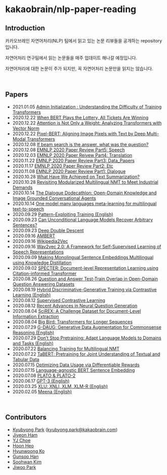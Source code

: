 # kakaobrain/nlp-paper-reading

## Introduction

카카오브레인 자연어처리(NLP) 팀에서 읽고 있는 논문 리뷰들을 공개하는 repository 입니다.

자연어처리 연구팀에서 읽는 논문들을 매주 업데이트 해나갈 예정입니다.

자연어처리에 대한 논문이 주가 되지만, 꼭 자연어처리 논문만을 읽지는 않습니다.

<br>

## Papers
- 2021.01.05 [Admin Initialization : Understanding the Difficulty of Training Transformers](https://github.com/kakaobrain/nlp-paper-reading/blob/master/notes/Admin.md)
- 2020.12.22 [When BERT Plays the Lottery, All Tickets Are Winning](https://github.com/kakaobrain/nlp-paper-reading/blob/master/notes/when_bert_plays_the_lottery_all_tickets_are_winning.md)
- 2020.12.22 [Attention is Not Only a Weight: Analyzing Transformers with Vector Norm](https://github.com/kakaobrain/nlp-paper-reading/blob/master/notes/attention_is_not_only_a_weight.md)
- 2020.12.22 [Pixel-BERT: Aligning Image Pixels with Text by Deep Multi-Modal Transformers](https://github.com/kakaobrain/nlp-paper-reading/blob/master/notes/pixel-bert.md)
- 2020.12.08 [If beam search is the answer, what was the question?](https://github.com/kakaobrain/nlp-paper-reading/blob/master/notes/beam_search.md)
- 2020.12.08 [EMNLP 2020 Paper Review Part5: Speech](https://github.com/kakaobrain/nlp-paper-reading/blob/master/notes/EMNLP_Part5.md)
- 2020.12.03 [EMNLP 2020 Paper Reivew Part4: Translation](https://github.com/kakaobrain/nlp-paper-reading/blob/master/notes/Translation_with_EMNLP2020.md)
- 2020.11.22 [EMNLP 2020 Paper Review Part3: Data_Papers](https://github.com/kakaobrain/nlp-paper-reading/blob/master/notes/data_papers.md)
- 2020.11.17 [EMNLP 2020 Paper Review Part2: Etc](https://github.com/kakaobrain/nlp-paper-reading/blob/master/notes/EMNLP_Paper_Review_2.pdf)
- 2020.11.08 [EMNLP 2020 Paper Review Part1: Dialogue](https://github.com/kakaobrain/nlp-paper-reading/blob/master/notes/EMNLP2020_Part1.md)
- 2020.10.28 [What Have We Achieved on Text Summarization?](https://github.com/kakaobrain/nlp-paper-reading/blob/master/notes/summarization_achievement.md)
- 2020.10.28 [Revisiting Modularized Multilingual NMT to Meet Industrial Demands](https://github.com/kakaobrain/nlp-paper-reading/blob/master/notes/Revisiting_Modularized_Multilingual_NMT_to_Meet_Industrial_Demands.md)
- 2020.10.14 [The Dialogue Dodecathlon: Open-Domain Knowledge and Image Grounded Conversational Agents](https://github.com/kakaobrain/nlp-paper-reading/blob/master/notes/The_Dialogue_Decathlon.md#the-dialogue-dodecathlon-open-domain-knowledge-and-image-grounded-conversational-agents)
- 2020.10.14 [One model many languages meta-learning for multilingual text-to-speech](https://github.com/kakaobrain/nlp-paper-reading/blob/master/notes/One-Model-Many-Languages.md)
- 2020.09.29 [Pattern-Exploiting Training (English)](notes/PET.md)
- 2020.09.23 [Can Unconditional Language Models Recover Arbitrary Sentences?](notes/can_unconditional_language_models_recover_arbitrary_sentences.md)
- 2020.09.23 [Deep Double Descent](notes/Deep_Double_Descent.md)  
- 2020.09.16 [AMBERT](notes/AMBERT.md)  
- 2020.09.16 [Wikipedia2Vec](notes/Wikipedia2Vec.md)  
- 2020.09.16 [Wav2vec 2.0: A Framework for Self-Supervised Learning of Speech Representations](https://github.com/kakaobrain/nlp-paper-reading/blob/master/notes/wav2vec%202.0.md)
- 2020.09.09 [Making Monolingual Sentence Embeddings Multilingual using Knowledge Distillation](notes/making_monolingual_sentence_embeddings_multilingual_using_knowledge_distillation.md)
- 2020.09.02 [SPECTER: Document-level Representation Learning using Citation-informed Transformer](notes/SPECTER.md)
- 2020.08.26 [Question and Answer Test-Train Overlap in Open-Domain Question Answering Datasets](notes/Question_and_Answer_Overlap.md)
- 2020.08.19 [Hybrid Discriminative-Generative Training via Contrastive Learning (English)](notes/HDGE.md)
- 2020.08.12 [Supervised Contrastive Learning](notes/Supervised_Contrastive_Learning.md)
- 2020.08.12 [Recent Advances in Neural Question Generation](notes/QG_Survey.md)
- 2020.08.04 [SciREX: A Challenge Dataset for Document-Level Information Extraction](notes/SciREX.md)
- 2020.08.04 [Big Bird: Transformers for Longer Sequences](notes/Big_Bird.md)
- 2020.07.29 [G-DAUG: Generative Data Augmentation for Commonsense Reasoning (English)](notes/G-DAUG.md)
- 2020.07.29 [Don’t Stop Pretraining: Adapt Language Models to Domains and Tasks (English)](notes/Dont_Stop_Pretraining.md)
- 2020.07.22 [Balancing Training for Multilingual NMT](notes/Balancing_Training_for_Multilingual_NMT.md)
- 2020.07.22 [TaBERT: Pretraining for Joint Understanding of Textual and Tabular Data](notes/TaBERT.md)
- 2020.07.15 [Optimizing Data Usage via Differentiable Rewards](notes/Optimizing_Data_Usage_via_Differentiable_Rewards.md)
- 2020.07.15 [Language-agnostic BERT Sentence Embedding](notes/LaBSE.md)
- 2020.07.08 [PLATO & PLATO-2](notes/PLATO.md)
- 2020.06.17 [GPT-3 (English)](notes/GPT-3.md)
- 2020.03.25 [XLU: XNLI, XLM, XLM-R (English)](notes/XLU.md)
- 2020.02.05 [Meena (English)](notes/Meena.md)

<br>

## Contributors

- [Kyubyong Park](https://github.com/Kyubyong) (kyubyong.park@kakaobrain.com)
- [Jiyeon Ham](https://github.com/hammouse)
- [YJ Choe](https://github.com/yjchoe)
- [Hoon Heo](https://github.com/Huffon)
- [Hyunwoong Ko](https://github.com/hyunwoongko)
- [Gunsoo Han](https://github.com/robinsongh381)
- [Soohwan Kim](https://github.com/sooftware)
- [Jiwoo Park](https://github.com/bernardscumm)
